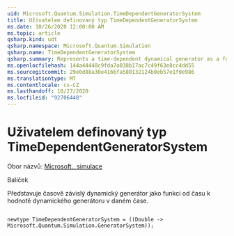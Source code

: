 ```yaml
---
uid: Microsoft.Quantum.Simulation.TimeDependentGeneratorSystem
title: Uživatelem definovaný typ TimeDependentGeneratorSystem
ms.date: 10/26/2020 12:00:00 AM
ms.topic: article
qsharp.kind: udt
qsharp.namespace: Microsoft.Quantum.Simulation
qsharp.name: TimeDependentGeneratorSystem
qsharp.summary: Represents a time-dependent dynamical generator as a function from time to the value of the dynamical generator at that time.
ms.openlocfilehash: 144a44448c9fda7a038b17ac7c49f63e8cc4dd55
ms.sourcegitcommit: 29e0d88a30e4166fa580132124b0eb57e1f0e986
ms.translationtype: MT
ms.contentlocale: cs-CZ
ms.lasthandoff: 10/27/2020
ms.locfileid: "92706448"
---
```

# <a name="timedependentgeneratorsystem-user-defined-type"></a>Uživatelem definovaný typ TimeDependentGeneratorSystem

Obor názvů: [Microsoft.. simulace](xref:Microsoft.Quantum.Simulation)

Balíček [](https://nuget.org/packages/)


Představuje časově závislý dynamický generátor jako funkci od času k hodnotě dynamického generátoru v daném čase.

```qsharp

newtype TimeDependentGeneratorSystem = ((Double -> Microsoft.Quantum.Simulation.GeneratorSystem));
```

